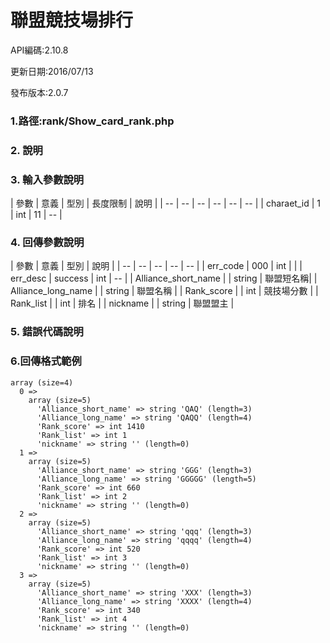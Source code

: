 # 聯盟競技場排行


API編碼:2.10.8

更新日期:2016/07/13

發布版本:2.0.7

### 1.路徑:rank/Show_card_rank.php 
### 2. 說明
### 3. 輸入參數說明


| 參數 | 意義 | 型別 | 長度限制 | 說明 |
| -- | -- | -- | -- | -- | -- |
| charaet_id | 1 | int | 11   |   --  |


### 4. 回傳參數說明
| 參數 | 意義 | 型別 | 說明 |
| -- | -- | -- | -- | -- |
| err_code | 000 | int |  |
| err_desc | success | int | -- |
| Alliance_short_name |  | string | 聯盟短名稱|
| Alliance_long_name |  | string | 聯盟名稱 |
| Rank_score |  | int | 競技場分數 |
| Rank_list |  | int | 排名 |
| nickname |  | string | 聯盟盟主 |

### 5. 錯誤代碼說明




### 6.回傳格式範例
```
array (size=4)
  0 => 
    array (size=5)
      'Alliance_short_name' => string 'QAQ' (length=3)
      'Alliance_long_name' => string 'QAQQ' (length=4)
      'Rank_score' => int 1410
      'Rank_list' => int 1
      'nickname' => string '' (length=0)
  1 => 
    array (size=5)
      'Alliance_short_name' => string 'GGG' (length=3)
      'Alliance_long_name' => string 'GGGGG' (length=5)
      'Rank_score' => int 660
      'Rank_list' => int 2
      'nickname' => string '' (length=0)
  2 => 
    array (size=5)
      'Alliance_short_name' => string 'qqq' (length=3)
      'Alliance_long_name' => string 'qqqq' (length=4)
      'Rank_score' => int 520
      'Rank_list' => int 3
      'nickname' => string '' (length=0)
  3 => 
    array (size=5)
      'Alliance_short_name' => string 'XXX' (length=3)
      'Alliance_long_name' => string 'XXXX' (length=4)
      'Rank_score' => int 340
      'Rank_list' => int 4
      'nickname' => string '' (length=0)

```





